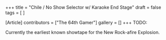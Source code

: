 +++
title = "Chile / No Show Selector w/ Karaoke End Stage"
draft = false
tags = [ ]

[Article]
contributors = ["The 64th Gamer"]
gallery = []
+++
TODO:

Currently the earliest known showtape for the New Rock-afire Explosion.